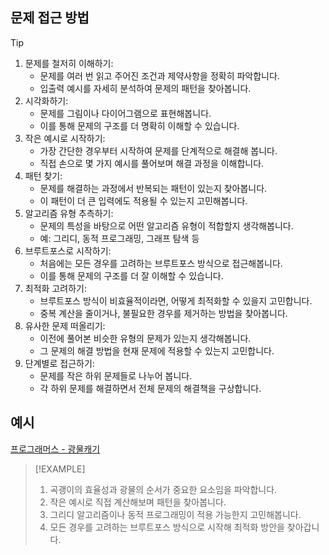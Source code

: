 ## 문제 접근 방법

> [!TIP]
> 1. 문제를 철저히 이해하기:
>     - 문제를 여러 번 읽고 주어진 조건과 제약사항을 정확히 파악합니다.
>     - 입출력 예시를 자세히 분석하여 문제의 패턴을 찾아봅니다.
> 2. 시각화하기:
>     - 문제를 그림이나 다이어그램으로 표현해봅니다.
>     - 이를 통해 문제의 구조를 더 명확히 이해할 수 있습니다.
> 3. 작은 예시로 시작하기:
>     - 가장 간단한 경우부터 시작하여 문제를 단계적으로 해결해 봅니다.
>     - 직접 손으로 몇 가지 예시를 풀어보며 해결 과정을 이해합니다.
> 4. 패턴 찾기:
>     - 문제를 해결하는 과정에서 반복되는 패턴이 있는지 찾아봅니다.
>     - 이 패턴이 더 큰 입력에도 적용될 수 있는지 고민해봅니다.
> 5. 알고리즘 유형 추측하기:
>     - 문제의 특성을 바탕으로 어떤 알고리즘 유형이 적합할지 생각해봅니다.
>     - 예: 그리디, 동적 프로그래밍, 그래프 탐색 등
> 6. 브루트포스로 시작하기:
>     - 처음에는 모든 경우를 고려하는 브루트포스 방식으로 접근해봅니다.
>     - 이를 통해 문제의 구조를 더 잘 이해할 수 있습니다.
> 7. 최적화 고려하기:
>     - 브루트포스 방식이 비효율적이라면, 어떻게 최적화할 수 있을지 고민합니다.
>     - 중복 계산을 줄이거나, 불필요한 경우를 제거하는 방법을 찾아봅니다.
> 8. 유사한 문제 떠올리기:
>     - 이전에 풀어본 비슷한 유형의 문제가 있는지 생각해봅니다.
>     - 그 문제의 해결 방법을 현재 문제에 적용할 수 있는지 고민합니다.
> 9. 단계별로 접근하기:
>     - 문제를 작은 하위 문제들로 나누어 봅니다.
>     - 각 하위 문제를 해결하면서 전체 문제의 해결책을 구상합니다.


## 예시
[프로그래머스 - 광물캐기](https://school.programmers.co.kr/learn/courses/30/lessons/172927)

> [!EXAMPLE]
> 1. 곡괭이의 효율성과 광물의 순서가 중요한 요소임을 파악합니다.
> 2. 작은 예시로 직접 계산해보며 패턴을 찾아봅니다.
> 3. 그리디 알고리즘이나 동적 프로그래밍이 적용 가능한지 고민해봅니다.
> 4. 모든 경우를 고려하는 브루트포스 방식으로 시작해 최적화 방안을 찾아갑니다.
